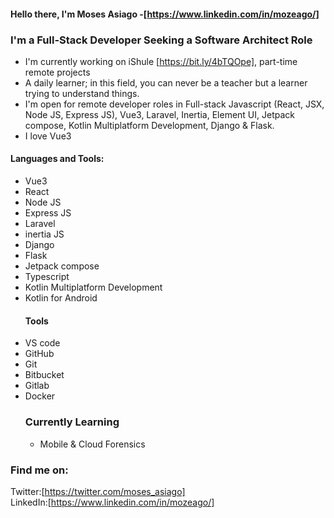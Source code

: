 #### Hello there, I'm Moses Asiago -[https://www.linkedin.com/in/mozeago/]  

### I'm a Full-Stack Developer Seeking a Software Architect Role  

- I'm currently working on iShule [https://bit.ly/4bTQOpe], part-time remote projects  
- A daily learner; in this field, you can never be a teacher but a learner trying to understand things.  
- I'm open for remote developer roles in Full-stack Javascript (React, JSX, Node JS, Express JS), Vue3, Laravel, Inertia, Element UI, Jetpack compose, Kotlin Multiplatform Development, Django & Flask.  
- I love Vue3  

#### Languages and Tools:  
- Vue3
- React
- Node JS
- Express JS
- Laravel
- inertia JS
- Django
- Flask
- Jetpack compose
- Typescript
- Kotlin Multiplatform Development
- Kotlin for Android
  ####  Tools
- VS code
- GitHub
- Git
- Bitbucket
- Gitlab
- Docker
  ###  Currently Learning
  - Mobile & Cloud Forensics
  
### Find me on:
Twitter:[https://twitter.com/moses_asiago]  
LinkedIn:[https://www.linkedin.com/in/mozeago/]

